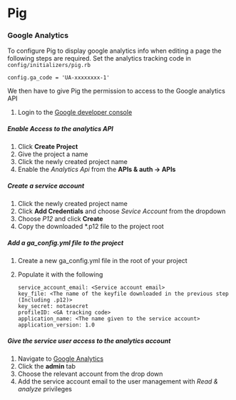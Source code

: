 # Pig

### Google Analytics

To configure Pig to display google analytics info when editing a page the following steps are required.
Set the analytics tracking code in `config/initializers/pig.rb`

    config.ga_code = 'UA-xxxxxxxx-1'

We then have to give Pig the permission to access to the Google analytics API

1. Login to the [Google developer console](https://console.developers.google.com)

##### Enable Access to the analytics API

1. Click **Create Project**
2. Give the project a name
3. Click the newly created project name
4. Enable the *Analytics Api* from the **APIs & auth -> APIs**

##### Create a service account

1. Click the newly created project name
2. Click **Add Credentials** and choose *Sevice Account* from the dropdown
3. Choose *P12* and click **Create**
4. Copy the downloaded \*.p12 file to the project root

##### Add a ga_config.yml file to the project

1. Create a new ga_config.yml file in the root of your project
2. Populate it with the following

    ```
    service_account_email: <Service account email>
    key_file: <The name of the keyfile downloaded in the previous step (Including .p12)>
    key_secret: notasecret
    profileID: <GA tracking code>
    application_name: <The name given to the service account>
    application_version: 1.0
    ```

##### Give the service user access to the analytics account

1. Navigate to [Google Analytics](https://www.google.com/analytics/web/)
2. Click the **admin** tab
3. Choose the relevant account from the drop down
4. Add the service account email to the user management with *Read & analyze* privileges
